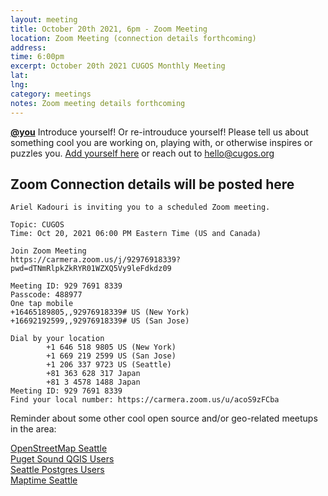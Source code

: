 ```yaml
---
layout: meeting
title: October 20th 2021, 6pm - Zoom Meeting
location: Zoom Meeting (connection details forthcoming)
address:
time: 6:00pm
excerpt: October 20th 2021 CUGOS Monthly Meeting
lat:
lng:
category: meetings
notes: Zoom meeting details forthcoming
---
```


**[@you](http://cugos.org/people/)** Introduce yourself! Or re-introuduce yourself! Please tell us about something cool you are working on, playing with, or otherwise inspires or puzzles you. [Add yourself here](https://github.com/cugos/cugos.github.com/blob/master/meetings/_posts/2021-10-20-cugos_monthly.md) or reach out to hello@cugos.org

## Zoom Connection details will be posted here

```
Ariel Kadouri is inviting you to a scheduled Zoom meeting.

Topic: CUGOS
Time: Oct 20, 2021 06:00 PM Eastern Time (US and Canada)

Join Zoom Meeting
https://carmera.zoom.us/j/92976918339?pwd=dTNmRlpkZkRYR01WZXQ5Vy9leFdkdz09

Meeting ID: 929 7691 8339
Passcode: 488977
One tap mobile
+16465189805,,92976918339# US (New York)
+16692192599,,92976918339# US (San Jose)

Dial by your location
        +1 646 518 9805 US (New York)
        +1 669 219 2599 US (San Jose)
        +1 206 337 9723 US (Seattle)
        +81 363 628 317 Japan
        +81 3 4578 1488 Japan
Meeting ID: 929 7691 8339
Find your local number: https://carmera.zoom.us/u/acoS9zFCba
```

Reminder about some other cool open source and/or geo-related meetups in the area:

[OpenStreetMap Seattle](https://www.meetup.com/OpenStreetMap-Seattle/)  
[Puget Sound QGIS Users](https://www.meetup.com/Puget-Sound-QGIS-Users-Group/)  
[Seattle Postgres Users](https://www.meetup.com/Seattle-Postgres/)  
[Maptime Seattle](https://www.meetup.com/MaptimeSEA/)
